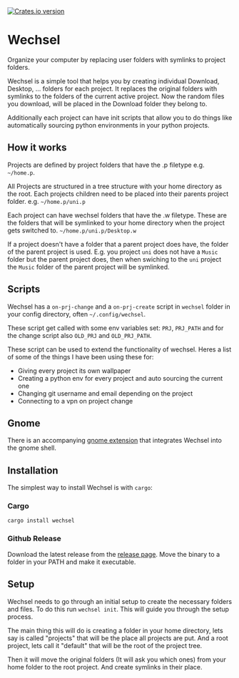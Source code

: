 <div>
  <!-- Crates version -->
  <a href="https://crates.io/crates/wechsel">
    <img src="https://img.shields.io/crates/v/wechsel.svg?style=flat-square"
    alt="Crates.io version" />
  </a>
</div>

# Wechsel
Organize your computer by replacing user folders with symlinks to project folders.

Wechsel is a simple tool that helps you by creating individual Download, Desktop, ... folders for each project.
It replaces the original folders with symlinks to the folders of the current active project.
Now the random files you download, will be placed in the Download folder they belong to.

Additionally each project can have init scripts that allow you to do things like automatically sourcing python environments in your python projects.

## How it works
Projects are defined by project folders that have the .p filetype e.g. `~/home.p`.

All Projects are structured in a tree structure with your home directory as the root. Each projects children need to be placed into their parents project folder. e.g. `~/home.p/uni.p`

Each project can have wechsel folders that have the .w filetype. These are the folders that will be symlinked to your home directory when the project gets switched to. `~/home.p/uni.p/Desktop.w`

If a project doesn't have a folder that a parent project does have, the folder of the parent project is used. E.g. you project ```uni``` does not have a ```Music``` folder but the parent project does, then when swiching to the ```uni``` project the ```Music``` folder of the parent project will be symlinked.

## Scripts
Wechsel has a `on-prj-change` and a `on-prj-create` script in `wechsel` folder in your config directory, often `~/.config/wechsel`.

These script get called with some env variables set: `PRJ`, `PRJ_PATH` and for the change script also `OLD_PRJ` and `OLD_PRJ_PATH`.

These script can be used to extend the functionality of wechsel.
Heres a list of some of the things I have been using these for:
- Giving every project its own wallpaper
- Creating a python env for every project and auto sourcing the current one
- Changing git username and email depending on the project
- Connecting to a vpn on project change 

## Gnome
There is an accompanying [gnome extension](https://github.com/JustSomeRandomUsername/wechsel-extension) that integrates Wechsel into the gnome shell.

## Installation
The simplest way to install Wechsel is with ```cargo```:

### Cargo
```cargo install wechsel```

### Github Release
Download the latest release from the [release page](https://github.com/JustSomeRandomUsername/wechsel/releases).
Move the binary to a folder in your PATH and make it executable.


## Setup
Wechsel needs to go through an initial setup to create the necessary folders and files.
To do this run ```wechsel init```. This will guide you through the setup process.

The main thing this will do is creating a folder in your home directory, lets say is called "projects" that will be the place all projects are put. And a root project, lets call it "default" that will be the root of the project tree.

Then it will move the original folders (It will ask you which ones) from your home folder to the root project. And create symlinks in their place.
